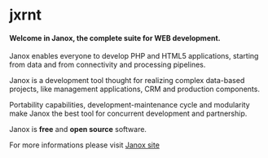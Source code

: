 #    jxrnt
#### Welcome in Janox, the complete suite for WEB development.


Janox enables everyone to develop PHP and HTML5 applications, starting
from data and from connectivity and processing pipelines.

Janox is a development tool thought for realizing complex data-based
projects, like management applications, CRM and production components.

Portability capabilities, development-maintenance cycle and modularity
make Janox the best tool for concurrent development and partnership.

Janox is **free** and **open source** software.

For more informations please visit [Janox site](http://www.janox.it)
